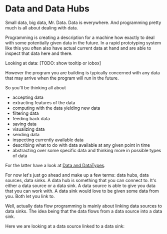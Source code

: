 # Data and Data Hubs

Small data, big data, Mr. Data.
Data is everywhere. And programming pretty much is all about dealing with data. 

Programming is creating a description for a machine how exactly to deal with some potentially given data in the future. 
In a rapid prototyping system like this you often also have actual current data at hand and are able to inspect that data here and there. 

Looking at data:
[TODO: show tooltip or iobox]

However the program you are building is typically concerned with any data that may arrive when the program will run in the future.

So you'll be thinking all about
* accepting data
* extracting features of the data
* computing with the data yielding new data
* filtering data
* feeding back data
* saving data
* visualizing data
* sending data
* inspecting currently available data
* describing what to do with data available at any given point in time 
* abstracting over some specific data and thinking more in possible types of data

For the latter have a look at [Data and DataTypes](data.md).

For now let's just go ahead and make up a few terms: data hubs, data sources, data sinks.
A data hub is something that you can connect to. It's either a data source or a data sink. 
A data source is able to give you data that you can work with. A data sink would love to be given some data from you. 
Both let you link to. 

Well, actually data flow programming is mainly about linking data sources to data sinks. The idea being that the data flows from a data source into a data sink.

Here we are looking at a data source linked to a data sink: